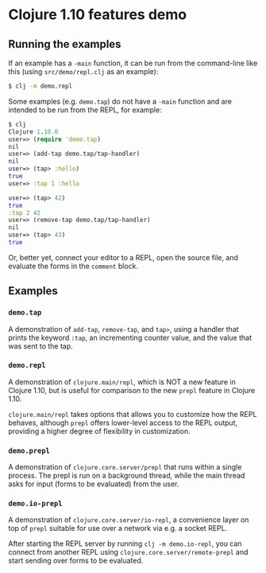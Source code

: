 # Clojure 1.10 features demo

## Running the examples

If an example has a `-main` function, it can be run from the command-line like
this (using `src/demo/repl.clj` as an example):

```bash
$ clj -m demo.repl
```

Some examples (e.g. `demo.tap`) do not have a `-main` function and are intended
to be run from the REPL, for example:

```clojure
$ clj
Clojure 1.10.0
user=> (require 'demo.tap)
nil
user=> (add-tap demo.tap/tap-handler)
nil
user=> (tap> :hello)
true
user=> :tap 1 :hello

user=> (tap> 42)
true
:tap 2 42
user=> (remove-tap demo.tap/tap-handler)
nil
user=> (tap> 43)
true
```

Or, better yet, connect your editor to a REPL, open the source file, and
evaluate the forms in the `comment` block.

## Examples

### `demo.tap`

A demonstration of `add-tap`, `remove-tap`, and `tap>`, using a handler that
prints the keyword `:tap`, an incrementing counter value, and the value that was
sent to the tap.

### `demo.repl`

A demonstration of `clojure.main/repl`, which is NOT a new feature in Clojure
1.10, but is useful for comparison to the new `prepl` feature in Clojure 1.10.

`clojure.main/repl` takes options that allows you to customize how the REPL
behaves, although `prepl` offers lower-level access to the REPL output,
providing a higher degree of flexibility in customization.

### `demo.prepl`

A demonstration of `clojure.core.server/prepl` that runs within a single
process. The prepl is run on a background thread, while the main thread asks for
input (forms to be evaluated) from the user.

### `demo.io-prepl`

A demonstration of `clojure.core.server/io-repl`, a convenience layer on top of
`prepl` suitable for use over a network via e.g. a socket REPL.

After starting the REPL server by running `clj -m demo.io-repl`, you can connect
from another REPL using `clojure.core.server/remote-prepl` and start sending
over forms to be evaluated.
